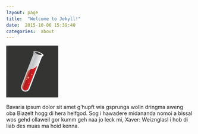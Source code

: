 ```yaml
---
layout: page
title:  "Welcome to Jekyll!"
date:  2015-10-06 15:39:40
categories:  about
---
```


![Picture 1](/img/logo.png)

Bavaria ipsum dolor sit amet g’hupft wia gsprunga wolln dringma aweng oba Biazelt hogg di hera helfgod. Sog i hawadere midananda nomoi a bissal wos gehd ollaweil gor kumm geh naa jo leck mi, Xaver: Weiznglasl i hob di liab des muas ma hoid kenna.
